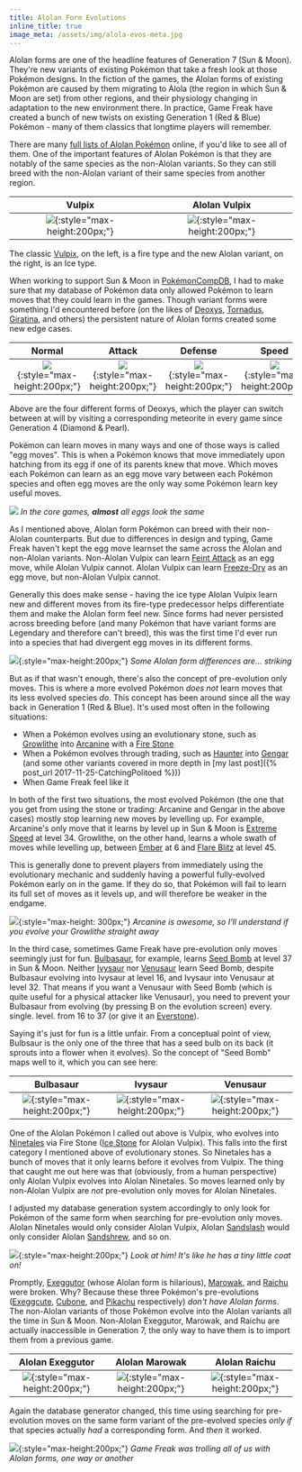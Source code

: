 ```yaml
---
title: Alolan Form Evolutions
inline_title: true
image_meta: /assets/img/alola-evos-meta.jpg
---
```


Alolan forms are one of the headline features of Generation 7 (Sun & Moon). They're new variants of existing Pokémon that take a fresh look at those Pokémon designs. In the fiction of the games, the Alolan forms of existing Pokémon are caused by them migrating to Alola (the region in which Sun & Moon are set) from other regions, and their physiology changing in adaptation to the new environment there. In practice, Game Freak have created a bunch of new twists on existing Generation 1 (Red & Blue) Pokémon - many of them classics that longtime players will remember.

There are many [full lists of Alolan Pokémon](https://www.serebii.net/sunmoon/alolaforms.shtml) online, if you'd like to see all of them. One of the important features of Alolan Pokémon is that they are notably of the same species as the non-Alolan variants. So they can still breed with the non-Alolan variant of their same species from another region.

| Vulpix | Alolan Vulpix |
:-------:|:--------------:
| ![](/assets/img/vulpix.png){:style="max-height:200px;"} | ![](/assets/img/alolan-vulpix.png){:style="max-height:200px;"} |

The classic [Vulpix](https://www.serebii.net/pokedex-sm/037.shtml), on the left, is a fire type and the new Alolan variant, on the right, is an Ice type.

When working to support Sun & Moon in [PokémonCompDB](/pokemoncompdb.html), I had to make sure that my database of Pokémon data only allowed Pokémon to learn moves that they could learn in the games. Though variant forms were something I'd encountered before (on the likes of [Deoxys](https://www.serebii.net/pokedex-sm/386.shtml), [Tornadus](https://www.serebii.net/pokedex-sm/641.shtml), [Giratina](https://www.serebii.net/pokedex-sm/487.shtml), and others) the persistent nature of Alolan forms created some new edge cases.

| Normal | Attack | Defense | Speed |
:-------:|:------:|:-------:|:------:
| ![](/assets/img/deoxys-normal.png){:style="max-height:200px;"} | ![](/assets/img/deoxys-attack.png){:style="max-height:200px;"} | ![](/assets/img/deoxys-defense.png){:style="max-height:200px;"} | ![](/assets/img/deoxys-speed.png){:style="max-height:200px;"} |

Above are the four different forms of Deoxys, which the player can switch between at will by visiting a corresponding meteorite in every game since Generation 4 (Diamond & Pearl).

Pokémon can learn moves in many ways and one of those ways is called "egg moves". This is when a Pokémon knows that move immediately upon hatching from its egg if one of its parents knew that move. Which moves each Pokémon can learn as an egg move vary between each Pokémon species and often egg moves are the only way some Pokémon learn key useful moves.

![](/assets/img/egg.png)
*In the core games, **almost** all eggs look the same*

As I mentioned above, Alolan form Pokémon can breed with their non-Alolan counterparts. But due to differences in design and typing, Game Freak haven't kept the egg move learnset the same across the Alolan and non-Alolan variants. Non-Alolan Vulpix can learn [Feint Attack](https://www.serebii.net/attackdex-sm/feintattack.shtml) as an egg move, while Alolan Vulpix cannot. Alolan Vulpix can learn [Freeze-Dry](https://www.serebii.net/attackdex-sm/freeze-dry.shtml) as an egg move, but non-Alolan Vulpix cannot.

Generally this does make sense - having the ice type Alolan Vulpix learn new and different moves from its fire-type predecessor helps differentiate them and make the Alolan form feel new. Since forms had never persisted across breeding before (and many Pokémon that have variant forms are Legendary and therefore can't breed), this was the first time I'd ever run into a species that had divergent egg moves in its different forms.

![](/assets/img/dugtrios.png){:style="max-height:200px;"}
*Some Alolan form differences are... striking*

But as if that wasn't enough, there's also the concept of pre-evolution only moves. This is where a more evolved Pokémon *does not* learn moves that its less evolved species *do*. This concept has been around since all the way back in Generation 1 (Red & Blue). It's used most often in the following situations:

* When a Pokémon evolves using an evolutionary stone, such as [Growlithe](https://www.serebii.net/pokedex-sm/058.shtml) into [Arcanine](https://www.serebii.net/pokedex-sm/059.shtml) with a [Fire Stone](https://www.serebii.net/itemdex/firestone.shtml)
* When a Pokémon evolves through trading, such as [Haunter](https://www.serebii.net/pokedex-sm/093.shtml) into [Gengar](https://www.serebii.net/pokedex-sm/094.shtml) (and some other variants covered in more depth in [my last post]({% post_url 2017-11-25-CatchingPolitoed %}))
* When Game Freak feel like it

In both of the first two situations, the most evolved Pokémon (the one that you get from using the stone or trading: Arcanine and Gengar in the above cases) mostly stop learning new moves by levelling up. For example, Arcanine's only move that it learns by level up in Sun & Moon is [Extreme Speed](https://www.serebii.net/attackdex-sm/extremespeed.shtml) at level 34. Growlithe, on the other hand, learns a whole swath of moves while levelling up, between [Ember](https://www.serebii.net/attackdex-sm/ember.shtml) at 6 and [Flare Blitz](https://www.serebii.net/attackdex-sm/flareblitz.shtml) at level 45.

This is generally done to prevent players from immediately using the evolutionary mechanic and suddenly having a powerful fully-evolved Pokémon early on in the game. If they do so, that Pokémon will fail to learn its full set of moves as it levels up, and will therefore be weaker in the endgame.

![](/assets/img/arcanine.png){:style="max-height: 300px;"}
*Arcanine is awesome, so I'll understand if you evolve your Growlithe straight away*

In the third case, sometimes Game Freak have pre-evolution only moves seemingly just for fun. [Bulbasaur](https://www.serebii.net/pokedex-sm/001.shtml), for example, learns [Seed Bomb](https://www.serebii.net/attackdex-sm/seedbomb.shtml) at level 37 in Sun & Moon. Neither [Ivysaur](https://www.serebii.net/pokedex-sm/002.shtml) nor [Venusaur](https://www.serebii.net/pokedex-sm/003.shtml) learn Seed Bomb, despite Bulbasaur evolving into Ivysaur at level 16, and Ivysaur into Venusaur at level 32. That means if you want a Venusaur with Seed Bomb (which is quite useful for a physical attacker like Venusaur), you need to prevent your Bulbasaur from evolving (by pressing B on the evolution screen) every. single. level. from 16 to 37 (or give it an [Everstone](https://www.serebii.net/itemdex/everstone.shtml)).

Saying it's just for fun is a little unfair. From a conceptual point of view, Bulbsaur is the only one of the three that has a seed bulb on its back (it sprouts into a flower when it evolves). So the concept of "Seed Bomb" maps well to it, which you can see here:

| Bulbasaur | Ivysaur | Venusaur |
:----------:|:-------:|:---------:
| ![](/assets/img/bulbasaur.png){:style="max-height:200px;"} | ![](/assets/img/ivysaur.png){:style="max-height:200px;"} | ![](/assets/img/venusaur.png){:style="max-height:200px;"} |

One of the Alolan Pokémon I called out above is Vulpix, who evolves into [Ninetales](https://www.serebii.net/pokedex-sm/038.shtml) via Fire Stone ([Ice Stone](https://www.serebii.net/itemdex/icestone.shtml) for Alolan Vulpix). This falls into the first category I mentioned above of evolutionary stones. So Ninetales has a bunch of moves that it only learns before it evolves from Vulpix. The thing that caught me out here was that (obviously, from a human perspective) only Alolan Vulpix evolves into Alolan Ninetales. So moves learned only by non-Alolan Vulpix are *not* pre-evolution only moves for Alolan Ninetales.

I adjusted my database generation system accordingly to only look for Pokémon of the same form when searching for pre-evolution only moves. Alolan Ninetales would only consider Alolan Vulpix, Alolan [Sandslash](https://www.serebii.net/pokedex-sm/028.shtml) would only consider Alolan [Sandshrew](https://www.serebii.net/pokedex-sm/027.shtml), and so on.

![](/assets/img/alolan-sandshrew.png){:style="max-height:200px;"}
*Look at him! It's like he has a tiny little coat on!*

Promptly, [Exeggutor](https://www.serebii.net/pokedex-sm/103.shtml) (whose Alolan form is hilarious), [Marowak](https://www.serebii.net/pokedex-sm/105.shtml), and [Raichu](https://www.serebii.net/pokedex-sm/026.shtml) were broken. Why? Because these three Pokémon's pre-evolutions ([Exeggcute](https://www.serebii.net/pokedex-sm/102.shtml), [Cubone](https://www.serebii.net/pokedex-sm/104.shtml), and [Pikachu](https://www.serebii.net/pokedex-sm/025.shtml) respectively) *don't have Alolan forms*. The non-Alolan variants of those Pokémon evolve into the Alolan variants all the time in Sun & Moon. Non-Alolan Exeggutor, Marowak, and Raichu are actually inaccessible in Generation 7, the only way to have them is to import them from a previous game.

| Alolan Exeggutor | Alolan Marowak | Alolan Raichu |
:----------:|:-------:|:---------:
| ![](/assets/img/alolan-exeggutor.png){:style="max-height:200px;"} | ![](/assets/img/alolan-marowak.png){:style="max-height:200px;"} | ![](/assets/img/alolan-raichu.png){:style="max-height:200px;"} |

Again the database generator changed, this time using searching for pre-evolution moves on the same form variant of the pre-evolved species *only if* that species actually *had* a corresponding form. And *then* it worked.

![](/assets/img/whos-that-exeggutor.jpg){:style="max-height:200px;"}
*Game Freak was trolling all of us with Alolan forms, one way or another*